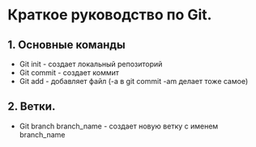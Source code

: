 # Краткое руководство по Git.
## 1. Основные команды
* Git init - создает локальный репозиторий
* Git commit - создает коммит
* Git add - добавляет файл (-a в git commit -am делает тоже самое)
## 2. Ветки.
* Git branch branch_name - создает новую ветку с именем branch_name